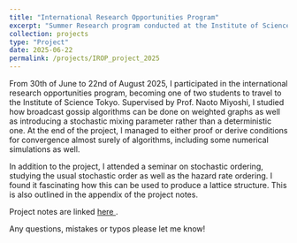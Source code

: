 ```yaml
---
title: "International Research Opportunities Program"
excerpt: "Summer Research program conducted at the Institute of Science Tokyo under Prof. Miyoshi<br/><img src='/images/Tokyo_City.jpg' height=300>"
collection: projects
type: "Project"
date: 2025-06-22
permalink: /projects/IROP_project_2025
---
```


From 30th of June to 22nd of August 2025, I participated in the international research opportunities program, becoming one of two students to travel to the Institute of Science Tokyo. Supervised by Prof. Naoto Miyoshi, I studied how broadcast gossip algorithms can be done on weighted graphs as well as introducing a stochastic mixing parameter rather than a deterministic one. At the end of the project, I managed to either proof or derive conditions for convergence almost surely of algorithms, including some numerical simulations as well.

In addition to the project, I attended a seminar on stochastic ordering, studying the usual stochastic order as well as the hazard rate ordering. I found it fascinating how this can be used to produce a lattice structure. This is also outlined in the appendix of the project notes.

Project notes are linked <a href="/files/IROP_Broadcast_Gossip_Algorithms_copy.pdf"> here </a>. 

Any questions, mistakes or typos please let me know!